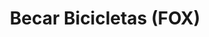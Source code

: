 ---
title: "Becar Bicicletas (FOX)"
url: /santa-cruz-de-la-sierra/becar-bicicletas-fox/
shop: Fahrrad
---